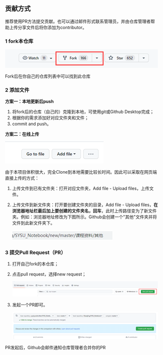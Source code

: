 ## 贡献方式

推荐使用PR方法提交贡献。也可以通过邮件形式联系管理员，并由仓库管理者帮助上传分享文件后将你添加为contributor。

### 1 fork本仓库


![forkpic](images/fork.png)	

Fork后在你自己的仓库列表中可以找到此仓库

### 2 添加文件

**方案一：本地更新后push**

1. 将fork后的仓库（自己的）克隆到本地，可使用git或Github Desktop完成；
2. 根据你的需求添加好对应文件夹和文件；
3. commit and push。

**方案二：在线上传**

![image-20220728002834594](images/add_file.png)	

由于本项目体积很大，完全Clone到本地需要比较长时间。因此可以采取在网页端直接上传的方式：

1. 上传文件到已有文件夹：打开对应文件夹，Add file - Upload files，上传文件。

2. 上传文件到新文件夹：打开要创建文件夹的目录，Add file - Upload files，**在浏览器地址栏最后加上要创建的文件夹名，回车**，此时上传路径变为了新文件夹。例如：浏览器地址修改为下图所示。Github会创建一个"其他"文件夹并将文件到此新文件夹下。

   ![image-20220728002727633](images/new_fold.png)	
   

### 3 提交Pull Request（PR）

1. 打开自己fork的本仓库；

2. 点击pull request，选择new request；

   ![image-20220728004135332](images/new_req.png)	

3. 发起一个PR即可。

   ![image-20220728004214336](images/create_pr.png)

PR发起后，Github会邮件通知仓库管理者合并你的PR
